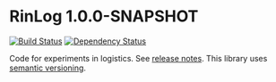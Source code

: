 # RinLog 1.0.0-SNAPSHOT
[![Build Status](https://travis-ci.org/rinde/RinLog.svg)](https://travis-ci.org/rinde/RinLog) [![Dependency Status](https://www.versioneye.com/user/projects/5479a49260944dc06c0000ea/badge.svg?style=flat)](https://www.versioneye.com/user/projects/5479a49260944dc06c0000ea)

Code for experiments in logistics. See [release notes](releasenotes.md). This library uses [semantic versioning](http://semver.org/).

